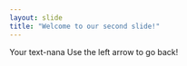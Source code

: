 ```yaml
---
layout: slide
title: "Welcome to our second slide!"
---
```

Your text-nana
Use the left arrow to go back!
